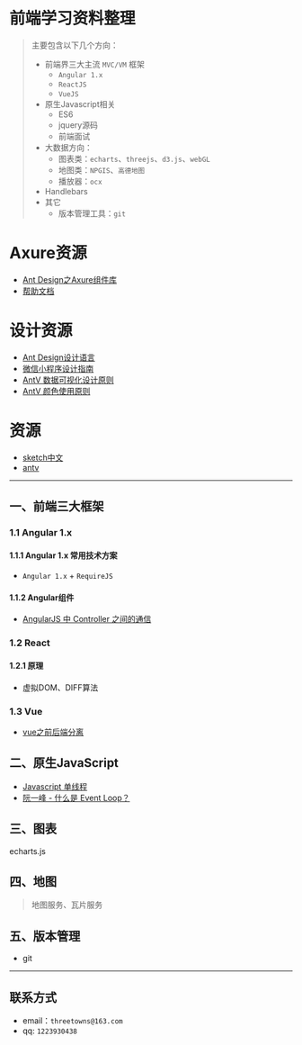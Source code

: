 # 前端学习资料整理

> 主要包含以下几个方向：
>
> * 前端界三大主流 `MVC/VM` 框架
>   * `Angular 1.x`
>   * `ReactJS`
>   *  `VueJS`
> * 原生Javascript相关
>   * ES6
>   * jquery源码
>   * 前端面试
> * 大数据方向：
>   * 图表类：`echarts`、`threejs`、`d3.js`、`webGL`
>   * 地图类：`NPGIS`、`高德地图`
>   * 播放器：`ocx`
> * Handlebars
> * 其它
>   * 版本管理工具：`git`

# Axure资源
* [Ant Design之Axure组件库](https://library.ant.design/)
* [帮助文档](https://www.yuque.com/il5cox/ii7fzy)

# 设计资源
* [Ant Design设计语言](https://ant.design/docs/spec/introduce-cn)
* [微信小程序设计指南](https://developers.weixin.qq.com/miniprogram/design/)
* [AntV 数据可视化设计原则](https://antv.alipay.com/zh-cn/vis/design/index.html)
* [AntV 颜色使用原则](http://antvis.github.io/vis/doc/design/principle/color.html)

# 资源
* [sketch中文](http://www.sketchcn.com)
* [antv](https://antv.alipay.com/zh-cn/vis/resource/index.html)
***


## 一、前端三大框架

### 1.1 Angular 1.x

#### 1.1.1 Angular 1.x 常用技术方案

* `Angular 1.x` + `RequireJS`



#### 1.1.2 Angular组件

* [AngularJS 中 Controller 之间的通信](https://github.com/huangtengfei/blog/issues/8)



### 1.2 React

#### 1.2.1 原理

* 虚拟DOM、DIFF算法

### 1.3 Vue

* [vue之前后端分离]()



## 二、原生JavaScript

* [Javascript 单线程](https://github.com/elevensky/myblog/issues/15)
* [阮一峰 - 什么是 Event Loop？](http://www.ruanyifeng.com/blog/2013/10/event_loop.html)



## 三、图表

echarts.js



## 四、地图

> 地图服务、瓦片服务



## 五、版本管理

* git





***



## 联系方式

* email：`threetowns@163.com`
* qq: `1223930438`
